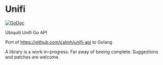 # Unifi

[![GoDoc](https://godoc.org/github.com/dim13/unifi?status.svg)](https://godoc.org/github.com/dim13/unifi)

Ubiquiti Unifi Go API

Port of https://github.com/calmh/unifi-api to Golang

A library is a work-in-progress. Far away of beeing complete.
Suggestions and patches are welcome.
